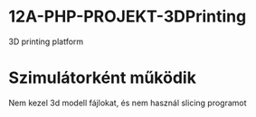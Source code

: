 # 12A-PHP-PROJEKT-3DPrinting
3D printing platform


# Szimulátorként működik 
 Nem kezel 3d modell fájlokat, és nem használ slicing programot
